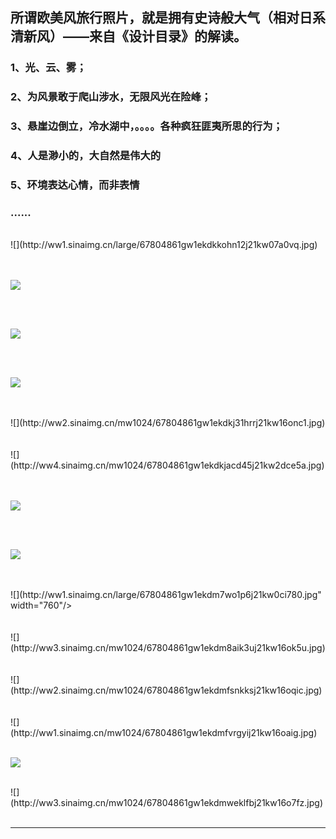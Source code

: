 <!-- 
.. link: 
.. description: 
.. tags: travel
.. date: 2014/09/15 23:46:22
.. title: epic style travel picture
.. slug: epic-style-picture
-->


## 所谓欧美风旅行照片，就是拥有史诗般大气（相对日系清新风）——来自《设计目录》的解读。
### 1、光、云、雾；
### 2、为风景敢于爬山涉水，无限风光在险峰；
### 3、悬崖边倒立，冷水湖中，。。。。各种疯狂匪夷所思的行为；
### 4、人是渺小的，大自然是伟大的
### 5、环境表达心情，而非表情
### ......
<br/>
![](http://ww1.sinaimg.cn/large/67804861gw1ekdkkohn12j21kw07a0vq.jpg)
<br/>

<br/>
 <br/>

![](http://ww3.sinaimg.cn/mw1024/67804861gw1ekdkio6jc3j21kw16oahp.jpg)
<br/>

<br/>
 <br/>
 
 
![](http://ww1.sinaimg.cn/mw1024/67804861gw1ekdkiv5o82j21kw16onau.jpg)
<br/>

<br/>
 <br/>

![](http://ww2.sinaimg.cn/mw1024/67804861gw1ekdkj5a9s3j21kw16ogyo.jpg)
<br/>

<br/>
 <br/>
![](http://ww2.sinaimg.cn/mw1024/67804861gw1ekdkj31hrrj21kw16onc1.jpg)
<br/>

<br/>
 <br/>
![](http://ww4.sinaimg.cn/mw1024/67804861gw1ekdkjacd45j21kw2dce5a.jpg)
<br/>

<br/>
 <br/>

![](http://ww4.sinaimg.cn/mw1024/67804861gw1ekdklhit2dj21kw16o7fb.jpg)
<br/>

<br/>
 <br/>
 
![](http://ww4.sinaimg.cn/mw1024/67804861gw1ekdm7ekxw1j21kw16on55.jpg)
<br/>

<br/>
 <br/> 
![](http://ww1.sinaimg.cn/large/67804861gw1ekdm7wo1p6j21kw0ci780.jpg" width="760"/>
<br/>

<br/>
 <br/> 
![](http://ww3.sinaimg.cn/mw1024/67804861gw1ekdm8aik3uj21kw16ok5u.jpg)
<br/>

<br/>
 <br/> 
![](http://ww2.sinaimg.cn/mw1024/67804861gw1ekdmfsnkksj21kw16oqic.jpg)
<br/>

<br/>
 <br/>
![](http://ww1.sinaimg.cn/mw1024/67804861gw1ekdmfvrgyij21kw16oaig.jpg)
<br/>

<br/>
<!-- TEASER_END -->

![](http://ww1.sinaimg.cn/mw1024/67804861gw1ekdmfz217ej21kw16o10c.jpg)
<br/>

<br/>
![](http://ww3.sinaimg.cn/mw1024/67804861gw1ekdmweklfbj21kw16o7fz.jpg)
<br/>

<br/>
 
 * * *